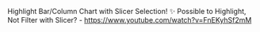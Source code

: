 Highlight Bar/Column Chart with Slicer Selection! ✨ Possible to Highlight, Not Filter with Slicer? - https://www.youtube.com/watch?v=FnEKyhSf2mM
